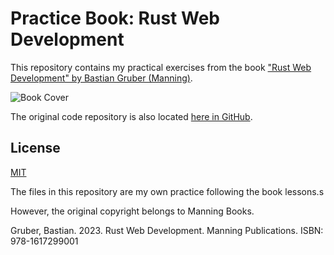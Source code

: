 # Practice Book: Rust Web Development


This repository contains my practical exercises from the book ["Rust Web Development" by Bastian Gruber (Manning)](https://www.manning.com/books/rust-web-development).


![Book Cover](https://images.manning.com/360/480/resize/book/9/57fa437-06ef-4a02-8070-bc33e0800c87/Gruber-HI.png)

The original code repository is also located [here in GitHub](https://github.com/Rust-Web-Development/code).

## License

[MIT](https://choosealicense.com/licenses/mit/)


The files in this repository are my own practice following the book lessons.s 

However, the original copyright belongs to Manning Books.

Gruber, Bastian. 2023. Rust Web Development. Manning Publications. ISBN: 
978-1617299001
